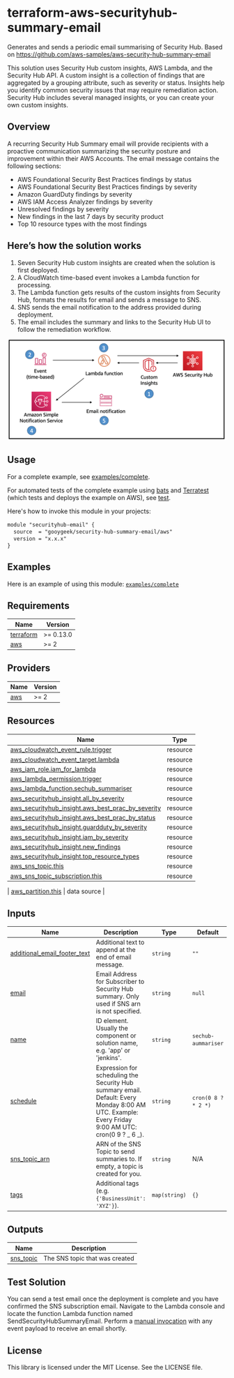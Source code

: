 # terraform-aws-securityhub-summary-email

Generates and sends a periodic email summarising of Security Hub. Based on https://github.com/aws-samples/aws-security-hub-summary-email

This solution uses Security Hub custom insights, AWS Lambda, and the Security Hub API. A custom insight is a collection of findings that are aggregated by a grouping attribute, such as severity or status. Insights help you identify common security issues that may require remediation action. Security Hub includes several managed insights, or you can create your own custom insights.

## Overview

A recurring Security Hub Summary email will provide recipients with a proactive communication summarizing the security posture and improvement within their AWS Accounts. The email message contains the following sections:

- AWS Foundational Security Best Practices findings by status
- AWS Foundational Security Best Practices findings by severity
- Amazon GuardDuty findings by severity
- AWS IAM Access Analyzer findings by severity
- Unresolved findings by severity
- New findings in the last 7 days by security product
- Top 10 resource types with the most findings

## Here’s how the solution works

1. Seven Security Hub custom insights are created when the solution is first deployed.
2. A CloudWatch time-based event invokes a Lambda function for processing.
3. The Lambda function gets results of the custom insights from Security Hub, formats the results for email and sends a message to SNS.
4. SNS sends the email notification to the address provided during deployment.
5. The email includes the summary and links to the Security Hub UI to follow the remediation workflow.

![diagram](docs/diagram.png)

## Usage

For a complete example, see [examples/complete](examples/complete).

For automated tests of the complete example using [bats](https://github.com/bats-core/bats-core) and [Terratest](https://github.com/gruntwork-io/terratest) (which tests and deploys the example on AWS), see [test](test).

Here's how to invoke this module in your projects:

```hcl
module "securityhub-email" {
  source  = "gooygeek/security-hub-summary-email/aws"
  version = "x.x.x"
}
```

## Examples

Here is an example of using this module: [`examples/complete`](https://github.com/gooygeek/terraform-aws-securityhub-summary-email/tree/master/examples/complete/)

## Requirements

| Name                                                                     | Version   |
| ------------------------------------------------------------------------ | --------- |
| <a name="requirement_terraform"></a> [terraform](#requirement_terraform) | >= 0.13.0 |
| <a name="requirement_aws"></a> [aws](#requirement_aws)                   | >= 2      |

## Providers

| Name                                             | Version |
| ------------------------------------------------ | ------- |
| <a name="provider_aws"></a> [aws](#provider_aws) | >= 2    |

## Resources

| Name                                                                                                                                                     | Type     |
| -------------------------------------------------------------------------------------------------------------------------------------------------------- | -------- |
| [aws_cloudwatch_event_rule.trigger](https://registry.terraform.io/providers/hashicorp/aws/latest/docs/resources/cloudwatch_event_rule)                   | resource |
| [aws_cloudwatch_event_target.lambda](https://registry.terraform.io/providers/hashicorp/aws/latest/docs/resources/cloudwatch_event_target)                | resource |
| [aws_iam_role.iam_for_lambda](https://registry.terraform.io/providers/hashicorp/aws/latest/docs/resources/cloudwatch_event_target)                       | resource |
| [aws_lambda_permission.trigger](https://registry.terraform.io/providers/hashicorp/aws/latest/docs/resources/cloudwatch_event_target)                     | resource |
| [aws_lambda_function.sechub_summariser](https://registry.terraform.io/providers/hashicorp/aws/latest/docs/resources/cloudwatch_event_target)             | resource |
| [aws_securityhub_insight.all_by_severity](https://registry.terraform.io/providers/hashicorp/aws/latest/docs/resources/cloudwatch_event_target)           | resource |
| [aws_securityhub_insight.aws_best_prac_by_severity](https://registry.terraform.io/providers/hashicorp/aws/latest/docs/resources/cloudwatch_event_target) | resource |
| [aws_securityhub_insight.aws_best_prac_by_status](https://registry.terraform.io/providers/hashicorp/aws/latest/docs/resources/cloudwatch_event_target)   | resource |
| [aws_securityhub_insight.guardduty_by_severity](https://registry.terraform.io/providers/hashicorp/aws/latest/docs/resources/cloudwatch_event_target)     | resource |
| [aws_securityhub_insight.iam_by_severity](https://registry.terraform.io/providers/hashicorp/aws/latest/docs/resources/cloudwatch_event_target)           | resource |
| [aws_securityhub_insight.new_findings](https://registry.terraform.io/providers/hashicorp/aws/latest/docs/resources/cloudwatch_event_target)              | resource |
| [aws_securityhub_insight.top_resource_types](https://registry.terraform.io/providers/hashicorp/aws/latest/docs/resources/cloudwatch_event_target)        | resource |
| [aws_sns_topic.this](https://registry.terraform.io/providers/hashicorp/aws/latest/docs/resources/cloudwatch_event_target)                                | resource |
| [aws_sns_topic_subscription.this](https://registry.terraform.io/providers/hashicorp/aws/latest/docs/resources/cloudwatch_event_target)                   | resource |

| [aws_partition.this](https://registry.terraform.io/providers/hashicorp/aws/latest/docs/data-sources/partition) | data source |

## Inputs

| Name                                                                                                                  | Description                                                                                                                                        | Type          | Default             | Required |
| --------------------------------------------------------------------------------------------------------------------- | -------------------------------------------------------------------------------------------------------------------------------------------------- | ------------- | ------------------- | :------: |
| <a name="input_additional_email_footer_text"></a> [additional_email_footer_text](#input_additional_email_footer_text) | Additional text to append at the end of email message.                                                                                             | `string`      | `""`                |    no    |
| <a name="input_email"></a> [email](#input_email)                                                                      | Email Address for Subscriber to Security Hub summary. Only used if SNS arn is not specified.                                                       | `string`      | `null`              |    no    |
| <a name="input_name"></a> [name](#input_name)                                                                         | ID element. Usually the component or solution name, e.g. 'app' or 'jenkins'.                                                                       | `string`      | `sechub-aummariser` |    no    |
| <a name="input_schedule"></a> [schedule](#input_schedule)                                                             | Expression for scheduling the Security Hub summary email. Default: Every Monday 8:00 AM UTC. Example: Every Friday 9:00 AM UTC: cron(0 9 ? _ 6 _). | `string`      | `cron(0 8 ? * 2 *)` |    no    |
| <a name="input_sns_topic_arn"></a> [sns_topic_arn](#input_sns_topic_arn)                                              | ARN of the SNS Topic to send summaries to. If empty, a topic is created for you.                                                                   | `string`      | N/A                 |   yes    |
| <a name="input_tags"></a> [tags](#input_tags)                                                                         | Additional tags (e.g. `{'BusinessUnit': 'XYZ'}`).                                                                                                  | `map(string)` | `{}`                |    no    |

## Outputs

| Name                                                           | Description                    |
| -------------------------------------------------------------- | ------------------------------ |
| <a name="output_sns_topic"></a> [sns_topic](#output_sns_topic) | The SNS topic that was created |

## Test Solution

You can send a test email once the deployment is complete and you have confirmed the SNS subscription email. Navigate to the Lambda console and locate the function Lambda function named SendSecurityHubSummaryEmail. Perform a [manual invocation](https://docs.aws.amazon.com/lambda/latest/dg/getting-started-create-function.html#get-started-invoke-manually) with any event payload to receive an email shortly.

## License

This library is licensed under the MIT License. See the LICENSE file.
